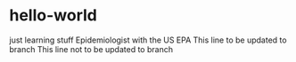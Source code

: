 # hello-world
just learning stuff
Epidemiologist with the US EPA
This line to be updated to branch
This line not to be updated to branch
